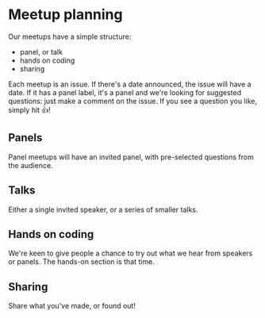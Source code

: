# Meetup planning

Our meetups have a simple structure:

- panel, or talk
- hands on coding
- sharing

Each meetup is an issue. If there's a date announced, the issue will have a date. If it has a panel label, it's a panel and we're looking for suggested questions: just make a comment on the issue. If you see a question you like, simply hit :thumbsup:! 

## Panels

Panel meetups will have an invited panel, with pre-selected questions from the audience.

## Talks

Either a single invited speaker, or a series of smaller talks.

## Hands on coding

We're keen to give people a chance to try out what we hear from speakers or panels. The hands-on section is that time.

## Sharing

Share what you've made, or found out!




